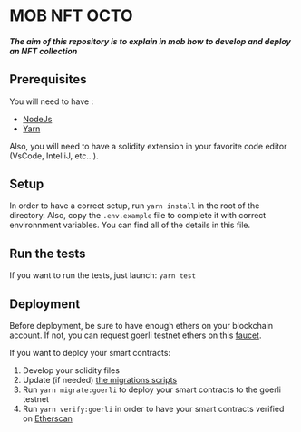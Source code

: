 # MOB NFT OCTO

#### *The aim of this repository is to explain in mob how to develop and deploy an NFT collection*

## Prerequisites
You will need to have :
- [NodeJs](https://nodejs.org/en)
- [Yarn](https://yarnpkg.com/)
  
Also, you will need to have a solidity extension in your favorite code editor (VsCode, IntelliJ, etc...).

## Setup
In order to have a correct setup, run `yarn install` in the root of the directory.
Also, copy the `.env.example` file to complete it with correct environnment variables. You can find all of the details in this file.

## Run the tests
If you want to run the tests, just launch: `yarn test`

## Deployment
Before deployment, be sure to have enough ethers on your blockchain account. If not, you can request goerli testnet ethers on this [faucet](https://goerli-faucet.pk910.de/).

If you want to deploy your smart contracts: 
1. Develop your solidity files
2. Update (if needed) [the migrations scripts](./migrations/)
3. Run `yarn migrate:goerli` to deploy your smart contracts to the goerli testnet
4. Run `yarn verify:goerli` in order to have your smart contracts verified on [Etherscan](https://goerli.etherscan.io/)